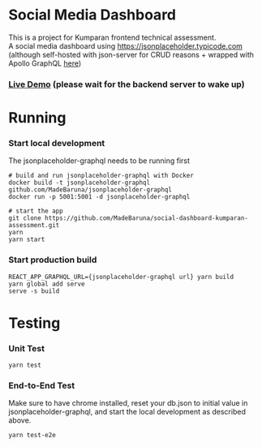 # Social Media Dashboard
This is a project for Kumparan frontend technical assessment.  
A social media dashboard using https://jsonplaceholder.typicode.com (although self-hosted with json-server for CRUD reasons + wrapped with Apollo GraphQL [here](https://github.com/MadeBaruna/jsonplaceholder-graphql))
### [Live Demo](https://social-media-kumparan-assessment.now.sh/) (please wait for the backend server to wake up)

# Running
### Start local development
The jsonplaceholder-graphql needs to be running first
```
# build and run jsonplaceholder-graphql with Docker
docker build -t jsonplaceholder-graphql github.com/MadeBaruna/jsonplaceholder-graphql
docker run -p 5001:5001 -d jsonplaceholder-graphql

# start the app
git clone https://github.com/MadeBaruna/social-dashboard-kumparan-assessment.git
yarn
yarn start
```

### Start production build
```
REACT_APP_GRAPHQL_URL={jsonplaceholder-graphql url} yarn build
yarn global add serve
serve -s build
```

# Testing
### Unit Test
``` 
yarn test
```

### End-to-End Test
Make sure to have chrome installed, reset your db.json to initial value in jsonplaceholder-graphql, and start the local development as described above.
```
yarn test-e2e
```
